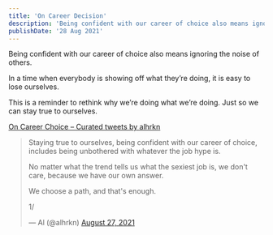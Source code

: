 ```yaml
---
title: 'On Career Decision'
description: 'Being confident with our career of choice also means ignoring the noise of others. In a time when everybody is showing off what they’re doing, it is easy to lose ourselves. This is a reminder to rethink why we’re doing what we’re doing. Just so we can stay true to ourselves.'
publishDate: '28 Aug 2021'
---
```


Being confident with our career of choice also means ignoring the noise of others.

In a time when everybody is showing off what they’re doing, it is easy to lose ourselves.

This is a reminder to rethink why we’re doing what we’re doing. Just so we can stay true to ourselves.

[On Career Choice – Curated tweets by alhrkn](https://twitter.com/alhrkn/timelines/1431378369812127744?ref_src=twsrc%5Etfw)

> Staying true to ourselves, being confident with our career of choice, includes being unbothered with whatever the job hype is.
> 
> No matter what the trend tells us what the sexiest job is, we don't care, because we have our own answer.
> 
> We choose a path, and that's enough.
> 
> 1/
> 
> — Al (@alhrkn) [August 27, 2021](https://twitter.com/alhrkn/status/1431174558829121541?ref_src=twsrc%5Etfw)